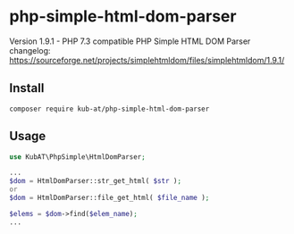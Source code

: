php-simple-html-dom-parser
==========================

Version 1.9.1 - PHP 7.3 compatible
PHP Simple HTML DOM Parser changelog: https://sourceforge.net/projects/simplehtmldom/files/simplehtmldom/1.9.1/


Install
-------

```
composer require kub-at/php-simple-html-dom-parser
```

Usage
-----

```php
use KubAT\PhpSimple\HtmlDomParser;

...
$dom = HtmlDomParser::str_get_html( $str );
or
$dom = HtmlDomParser::file_get_html( $file_name );

$elems = $dom->find($elem_name);
...

```
